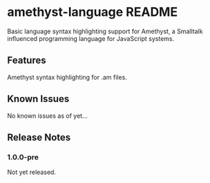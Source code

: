 # amethyst-language README

Basic language syntax highlighting support for Amethyst, a Smalltalk
influenced programming language for JavaScript systems.

## Features

Amethyst syntax highlighting for .am files.

<!-- ## Requirements -->

<!-- ## Extension Settings -->

## Known Issues

No known issues as of yet...

## Release Notes

### 1.0.0-pre

Not yet released.
